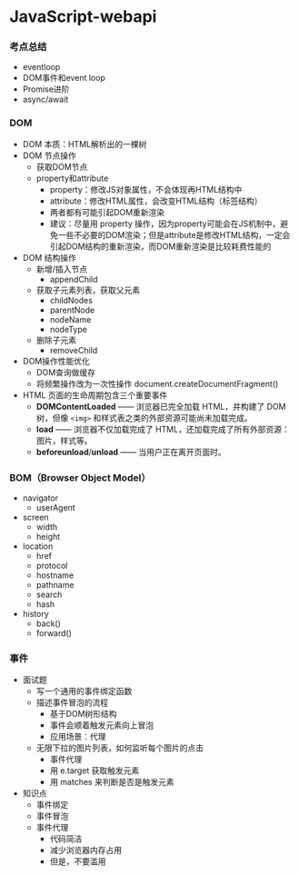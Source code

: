 # JavaScript-webapi

### 考点总结
- eventloop
- DOM事件和event loop
- Promise进阶
- async/await

### DOM
- DOM 本质：HTML解析出的一棵树
- DOM 节点操作
  - 获取DOM节点
  - property和attribute
    - property：修改JS对象属性，不会体现再HTML结构中
    - attribute：修改HTML属性，会改变HTML结构（标签结构）
    - 两者都有可能引起DOM重新渲染
    - 建议：尽量用 property 操作，因为property可能会在JS机制中，避免一些不必要的DOM渲染；但是attribute是修改HTML结构，一定会引起DOM结构的重新渲染，而DOM重新渲染是比较耗费性能的
- DOM 结构操作
  - 新增/插入节点 
    - appendChild
  - 获取子元素列表，获取父元素
    - childNodes
    - parentNode
    - nodeName
    - nodeType
  - 删除子元素
    - removeChild
- DOM操作性能优化
  - DOM查询做缓存
  - 将频繁操作改为一次性操作 document.createDocumentFragment()
- HTML 页面的生命周期包含三个重要事件
  - **DOMContentLoaded** —— 浏览器已完全加载 HTML，并构建了 DOM 树，但像 `<img>` 和样式表之类的外部资源可能尚未加载完成。
  - **load** —— 浏览器不仅加载完成了 HTML，还加载完成了所有外部资源：图片，样式等。
  - **beforeunload**/**unload** —— 当用户正在离开页面时。

### BOM（Browser Object Model）
- navigator
  - userAgent
- screen
  - width
  - height
- location
  - href
  - protocol
  - hostname
  - pathname
  - search
  - hash
- history
  - back()
  - forward()

### 事件
- 面试题
  - 写一个通用的事件绑定函数
  - 描述事件冒泡的流程
    - 基于DOM树形结构
    - 事件会顺着触发元素向上冒泡
    - 应用场景：代理
  - 无限下拉的图片列表，如何监听每个图片的点击
    - 事件代理
    - 用 e.target 获取触发元素
    - 用 matches 来判断是否是触发元素
- 知识点
  - 事件绑定
  - 事件冒泡
  - 事件代理
    - 代码简洁
    - 减少浏览器内存占用
    - 但是，不要滥用